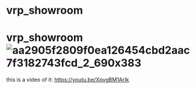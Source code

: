 # vrp_showroom

# vrp_showroom![aa2905f2809f0ea126454cbd2aac7f3182743fcd_2_690x383](https://user-images.githubusercontent.com/69449240/155245815-bbf23f57-2680-4e43-9130-bb99426c3908.jpeg)

this is a video of it: https://youtu.be/XpvgBM1ArIk

